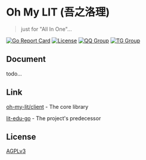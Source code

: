 # Oh My LIT (吾之洛理)

> just for "All In One"...

[![Go Report Card](https://goreportcard.com/badge/github.com/icepie/oh-my-lit)](https://goreportcard.com/badge/github.com/icepie/oh-my-lit)
[![License](https://img.shields.io/github/license/icepie/oh-my-lit)](https://github.com/icepie/oh-my-lit/blob/dev/LICENSE)
[![QQ Group](https://img.shields.io/badge/qq%20group-647027400-red.svg)](https://jq.qq.com/?_wv=1027&k=lz0XyN86)
[![TG Group](https://img.shields.io/badge/tg%20group-lit_edu-blue.svg)](https://t.me/lit_edu)

## Document

todo...

## Link

[oh-my-lit/client](https://github.com/icepie/oh-my-lit/tree/main/client) - The core library

[lit-edu-go](https://github.com/icepie/oh-my-lit/tree/main-outdate) - The project's predecessor

## License

[AGPLv3](https://github.com/icepie/lit-edu-go/blob/main/LICENSE)